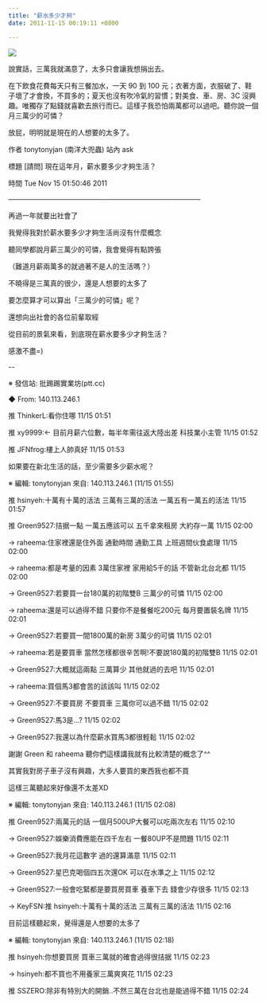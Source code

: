 ```yaml
---
title: "薪水多少才夠"
date: 2011-11-15 00:19:11 +0800

---
```


![](/images/slum-area/6_202669225_m.jpg)

說實話，三萬我就滿意了，太多只會讓我想捐出去。

在下飲食花費每天只有三餐加水，一天 90 到 100 元；衣著方面，衣服破了、鞋子壞了才會換，不買多的；夏天也沒有吹冷氣的習慣；對美食、車、房、3C 沒興趣。唯獨存了點錢就喜歡去旅行而已。這樣子我恐怕兩萬都可以過吧。聽你說一個月三萬少的可憐？

放屁，明明就是現在的人想要的太多了。



 作者  tonytonyjan (南洋大兜蟲)                                     站內  ask

 標題  [請問] 現在這年月，薪水要多少才夠生活？

 時間  Tue Nov 15 01:50:46 2011

───────────────────────────────────────



再過一年就要出社會了

我覺得我對於薪水要多少才夠生活尚沒有什麼概念



聽同學都說月薪三萬少的可憐，我會覺得有點誇張

（難道月薪兩萬多的就過著不是人的生活嗎？）



不曉得是三萬真的很少，還是人想要的太多了

要怎麼算才可以算出「三萬少的可憐」呢？



還想向出社會的各位前輩取經

從目前的景氣來看，到底現在薪水要多少才夠生活？



感激不盡=)



--

※ 發信站: 批踢踢實業坊(ptt.cc)

◆ From: 140.113.246.1

推 ThinkerL:看你住哪                                               11/15 01:51

推 xy9999:&lt;- 目前月薪六位數，每半年需往返大陸出差 科技業小主管     11/15 01:52

推 JFNfrog:樓上人帥真好                                            11/15 01:53

如果要在新北生活的話，至少需要多少薪水呢？

※ 編輯: tonytonyjan     來自: 140.113.246.1        (11/15 01:55)

推 hsinyeh:十萬有十萬的活法 三萬有三萬的活法 一萬五有一萬五的活法  11/15 01:57

推 Green9527:拮据一點 一萬五應該可以  五千拿來租房  大約存一萬     11/15 02:00

&rarr; raheema:住家裡還是住外面 通勤時間 通勤工具 上班週間伙食處理     11/15 02:00

&rarr; raheema:都是考量的因素 3萬住家裡 家用給5千的話 不管新北台北都   11/15 02:00

&rarr; Green9527:若要買一台180萬的初階雙B  三萬少的可憐                11/15 02:00

&rarr; raheema:還是可以過得不錯 只要你不是餐餐吃200元 每月要置裝名牌   11/15 02:01

&rarr; Green9527:若要買一間1800萬的新房 3萬少的可憐                    11/15 02:01

&rarr; raheema:若是要買車 當然怎樣都很辛苦啊!不要說180萬的初階雙B      11/15 02:01

&rarr; Green9527:大概就這兩點 三萬算少   其他就過的去吧                11/15 02:01

&rarr; raheema:買個馬3都會苦的該該叫                                   11/15 02:02

&rarr; Green9527:不要買房 不要買車  三萬你可以過不錯                   11/15 02:02

&rarr; Green9527:馬3是...?                                             11/15 02:02

&rarr; Green9527:我還以為什麼薪水買馬3都很輕鬆                         11/15 02:02

謝謝 Green 和 raheema 聽你們這樣講我就有比較清楚的概念了^^

其實我對房子車子沒有興趣，大多人要買的東西我也都不買

這樣三萬聽起來好像還不太差XD

※ 編輯: tonytonyjan     來自: 140.113.246.1        (11/15 02:08)

推 Green9527:兩萬元的話 一個月500UP大餐可以吃兩次左右              11/15 02:10

&rarr; Green9527:娛樂消費應能在四千左右  一餐80UP不是問題              11/15 02:11

&rarr; Green9527:我月花這數字  過的還算滿意                            11/15 02:11

&rarr; Green9527:星巴克喝個四五次還OK  可以在水準之上                  11/15 02:12

&rarr; Green9527:一般會吃緊都是要買房買車  養車下去 錢會少存很多       11/15 02:13

&rarr; KeyFSN:推 hsinyeh:十萬有十萬的活法 三萬有三萬的活法             11/15 02:16

目前這樣聽起來，覺得還是人想要的太多了

※ 編輯: tonytonyjan     來自: 140.113.246.1        (11/15 02:18)

推 hsinyeh:你想要買房  買車三萬就的確會過得很拮据                  11/15 02:23

&rarr; hsinyeh:都不買也不用養家三萬爽爽花                              11/15 02:23

推 SSZERO:除非有特別大的開銷..不然三萬在台北也是能過得不錯         11/15 02:24
